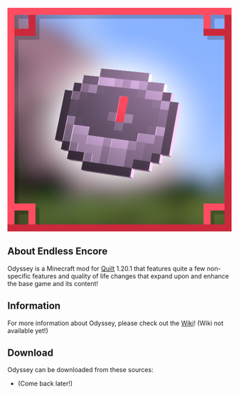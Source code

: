 ![github_icon](images/mod_icon.png)

## **About Endless Encore**

Odyssey is a Minecraft mod for [Quilt](https://quiltmc.org/en/) 1.20.1 that features quite a few non-specific features and quality of life changes that expand upon and enhance the base game and its content!

## **Information**

For more information about Odyssey, please check out the [Wiki](https://github.com/Sydokiddo/odyssey/wiki)! (Wiki not available yet!)

## **Download**

Odyssey can be downloaded from these sources:

* (Come back later!)
